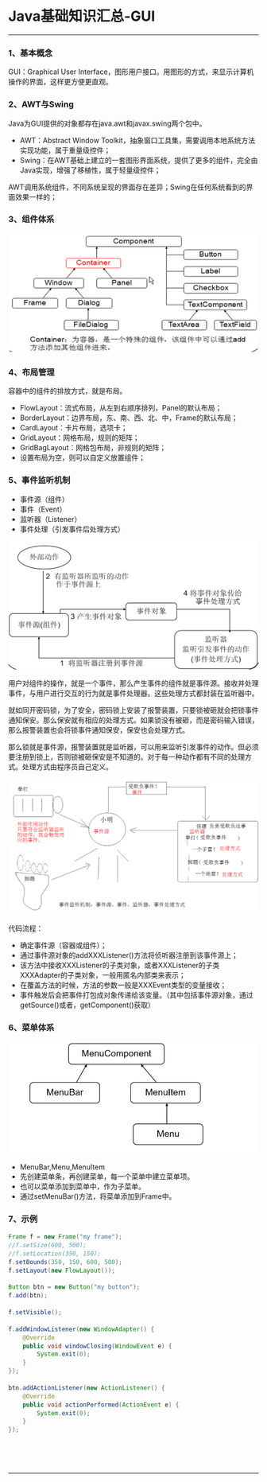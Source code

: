 # Java基础知识汇总-GUI

---









### 1、基本概念

GUI：Graphical User Interface，图形用户接口。用图形的方式，来显示计算机操作的界面，这样更方便更直观。

### 2、AWT与Swing

Java为GUI提供的对象都存在java.awt和javax.swing两个包中。

* AWT：Abstract Window Toolkit，抽象窗口工具集，需要调用本地系统方法实现功能，属于重量级控件；
* Swing：在AWT基础上建立的一套图形界面系统，提供了更多的组件，完全由Java实现，增强了移植性，属于轻量级控件；

AWT调用系统组件，不同系统呈现的界面存在差异；Swing在任何系统看到的界面效果一样的；

### 3、组件体系

![1581430408966](images/1581430408966.png)

### 4、布局管理

容器中的组件的排放方式，就是布局。

* FlowLayout：流式布局，从左到右顺序排列，Panel的默认布局；
* BorderLayout：边界布局，东、南、西、北、中，Frame的默认布局；
* CardLayout：卡片布局，选项卡；
* GridLayout：网格布局，规则的矩阵；
* GridBagLayout：网格包布局，非规则的矩阵；
* 设置布局为空，则可以自定义放置组件；

### 5、事件监听机制

* 事件源（组件）
* 事件（Event）
* 监听器（Listener）
* 事件处理（引发事件后处理方式）

![1600139304234](images/1600139304234.png)

用户对组件的操作，就是一个事件，那么产生事件的组件就是事件源。接收并处理事件，与用户进行交互的行为就是事件处理器。这些处理方式都封装在监听器中。

就如同开密码锁，为了安全，密码锁上安装了报警装置，只要锁被砸就会把锁事件通知保安。那么保安就有相应的处理方式。如果锁没有被砸，而是密码输入错误，那么报警装置也会将锁事件通知保安，保安也会处理方式。

那么锁就是事件源，报警装置就是监听器，可以用来监听引发事件的动作。但必须要注册到锁上，否则锁被砸保安是不知道的。对于每一种动作都有不同的处理方式。处理方式由程序员自己定义。

![1600139703669](images/1600139703669.png)

代码流程：

* 确定事件源（容器或组件）；
* 通过事件源对象的addXXXListener()方法将侦听器注册到该事件源上；
* 该方法中接收XXXListener的子类对象，或者XXXListener的子类XXXAdapter的子类对象，一般用匿名内部类来表示；
* 在覆盖方法的时候，方法的参数一般是XXXEvent类型的变量接收；
* 事件触发后会把事件打包成对象传递给该变量。（其中包括事件源对象，通过getSource()或者，getComponent()获取）

### 6、菜单体系

![1600139569098](images/1600139569098.png)

* MenuBar,Menu,MenuItem
* 先创建菜单条，再创建菜单，每一个菜单中建立菜单项。
* 也可以菜单添加到菜单中，作为子菜单。
* 通过setMenuBar()方法，将菜单添加到Frame中。

### 7、示例

~~~java
Frame f = new Frame("my frame");
//f.setSize(600, 500);
//f.setLocation(350, 150);
f.setBounds(350, 150, 600, 500);
f.setLayout(new FlowLayout());

Button btn = new Button("my button");
f.add(btn);

f.setVisible();

f.addWindowListener(new WindowAdapter() {
    @Override
    public void windowClosing(WindowEvent e) {
        System.exit(0);
    }
});

btn.addActionListener(new ActionListener() {
    @Override
    public void actionPerformed(ActionEvent e) {
        System.exit(0);
    }
});
~~~





<br/><br/><br/>

---

